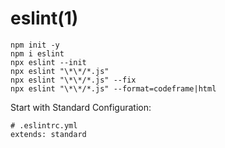 
# eslint(1)

    npm init -y
    npm i eslint
    npx eslint --init
    npx eslint "\*\*/*.js"
    npx eslint "\*\*/*.js" --fix
    npx eslint "\*\*/*.js" --format=codeframe|html 

Start with Standard Configuration:

    # .eslintrc.yml
    extends: standard

